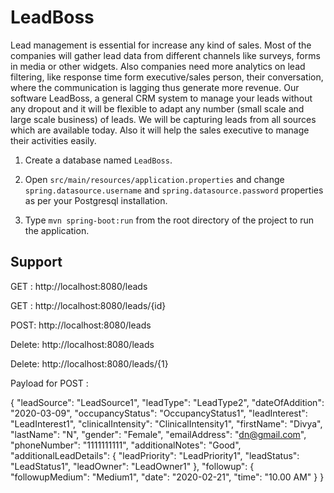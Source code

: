 # LeadBoss

Lead management is essential for increase any kind of sales. Most of the companies will gather lead data from different channels like surveys, forms in media or other widgets. Also companies need more analytics on lead filtering, like response time form executive/sales person, their conversation, where the communication is lagging thus generate more revenue. Our software LeadBoss, a general CRM system to manage your leads without any dropout and it will be flexible to adapt any number (small scale and large scale business) of leads. We will be capturing leads from all sources which are available today. Also it will help the sales executive to manage their activities easily.

1. Create a database named `LeadBoss`.

2. Open `src/main/resources/application.properties` and change `spring.datasource.username` and `spring.datasource.password` properties as per your Postgresql installation.

3. Type `mvn spring-boot:run` from the root directory of the project to run the application.


## Support
GET : http://localhost:8080/leads

GET  : http://localhost:8080/leads/{id}

POST: http://localhost:8080/leads

Delete: http://localhost:8080/leads

Delete: http://localhost:8080/leads/{1}

Payload for POST :

{
	"leadSource": "LeadSource1",
	"leadType": "LeadType2",
	"dateOfAddition": "2020-03-09",
	"occupancyStatus": "OccupancyStatus1",
	"leadInterest": "LeadInterest1",
	"clinicalIntensity": "ClinicalIntensity1",
	"firstName": "Divya",
	"lastName": "N",
	"gender": "Female",
	"emailAddress": "dn@gmail.com",
	"phoneNumber": "1111111111",
	"additionalNotes": "Good",
	"additionalLeadDetails": {
		"leadPriority": "LeadPriority1",
		"leadStatus": "LeadStatus1",
		"leadOwner": "LeadOwner1"
	},
	"followup": {
		"followupMedium": "Medium1",
		"date": "2020-02-21",
		"time": "10.00 AM"
	}
}
